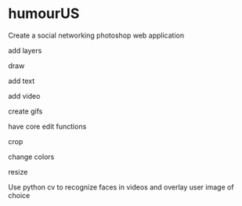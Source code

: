 # humourUS

Create a social networking  photoshop web application 

add layers 

draw 

add text

add video

create gifs 

have core edit functions 

crop 

change colors 

resize 

Use python cv to recognize faces in videos and 
overlay user image of choice 


